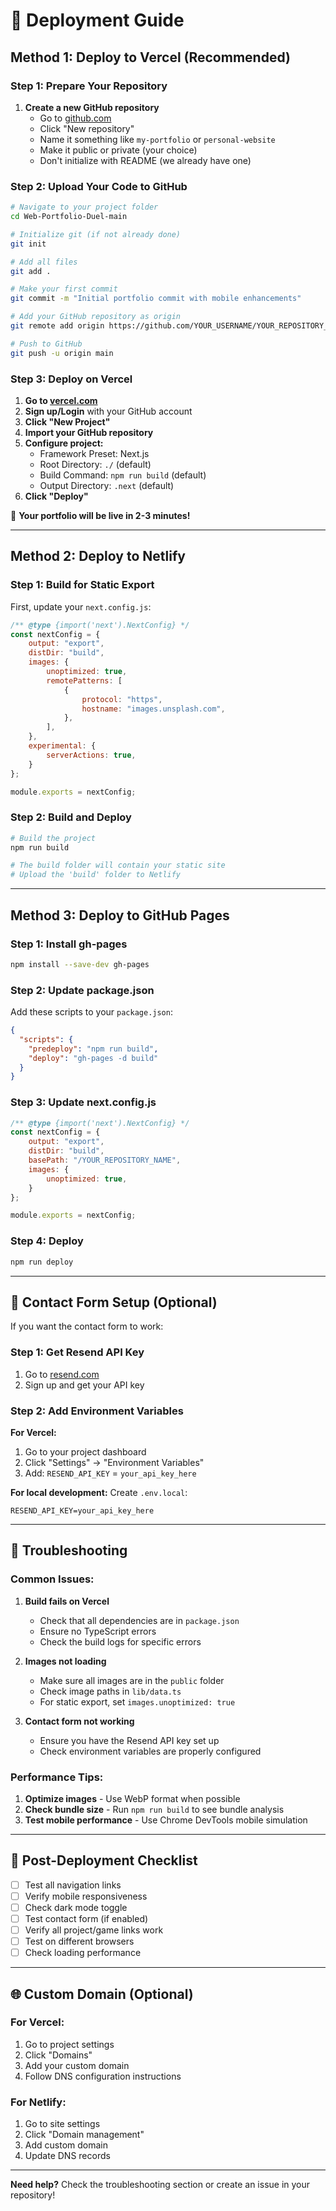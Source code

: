 # 🚀 Deployment Guide

## Method 1: Deploy to Vercel (Recommended)

### Step 1: Prepare Your Repository

1. **Create a new GitHub repository**
   - Go to [github.com](https://github.com)
   - Click "New repository"
   - Name it something like `my-portfolio` or `personal-website`
   - Make it public or private (your choice)
   - Don't initialize with README (we already have one)

### Step 2: Upload Your Code to GitHub

```bash
# Navigate to your project folder
cd Web-Portfolio-Duel-main

# Initialize git (if not already done)
git init

# Add all files
git add .

# Make your first commit
git commit -m "Initial portfolio commit with mobile enhancements"

# Add your GitHub repository as origin
git remote add origin https://github.com/YOUR_USERNAME/YOUR_REPOSITORY_NAME.git

# Push to GitHub
git push -u origin main
```

### Step 3: Deploy on Vercel

1. **Go to [vercel.com](https://vercel.com)**
2. **Sign up/Login** with your GitHub account
3. **Click "New Project"**
4. **Import your GitHub repository**
5. **Configure project:**
   - Framework Preset: Next.js
   - Root Directory: `./` (default)
   - Build Command: `npm run build` (default)
   - Output Directory: `.next` (default)
6. **Click "Deploy"**

🎉 **Your portfolio will be live in 2-3 minutes!**

---

## Method 2: Deploy to Netlify

### Step 1: Build for Static Export

First, update your `next.config.js`:

```javascript
/** @type {import('next').NextConfig} */
const nextConfig = {
    output: "export",
    distDir: "build",
    images: {
        unoptimized: true,
        remotePatterns: [
            {
                protocol: "https",
                hostname: "images.unsplash.com",
            },
        ],
    },
    experimental: {
        serverActions: true,
    }
};

module.exports = nextConfig;
```

### Step 2: Build and Deploy

```bash
# Build the project
npm run build

# The build folder will contain your static site
# Upload the 'build' folder to Netlify
```

---

## Method 3: Deploy to GitHub Pages

### Step 1: Install gh-pages

```bash
npm install --save-dev gh-pages
```

### Step 2: Update package.json

Add these scripts to your `package.json`:

```json
{
  "scripts": {
    "predeploy": "npm run build",
    "deploy": "gh-pages -d build"
  }
}
```

### Step 3: Update next.config.js

```javascript
/** @type {import('next').NextConfig} */
const nextConfig = {
    output: "export",
    distDir: "build",
    basePath: "/YOUR_REPOSITORY_NAME",
    images: {
        unoptimized: true,
    }
};

module.exports = nextConfig;
```

### Step 4: Deploy

```bash
npm run deploy
```

---

## 📧 Contact Form Setup (Optional)

If you want the contact form to work:

### Step 1: Get Resend API Key
1. Go to [resend.com](https://resend.com)
2. Sign up and get your API key

### Step 2: Add Environment Variables

**For Vercel:**
1. Go to your project dashboard
2. Click "Settings" → "Environment Variables"
3. Add: `RESEND_API_KEY` = `your_api_key_here`

**For local development:**
Create `.env.local`:
```env
RESEND_API_KEY=your_api_key_here
```

---

## 🔧 Troubleshooting

### Common Issues:

1. **Build fails on Vercel**
   - Check that all dependencies are in `package.json`
   - Ensure no TypeScript errors
   - Check the build logs for specific errors

2. **Images not loading**
   - Make sure all images are in the `public` folder
   - Check image paths in `lib/data.ts`
   - For static export, set `images.unoptimized: true`

3. **Contact form not working**
   - Ensure you have the Resend API key set up
   - Check environment variables are properly configured

### Performance Tips:

1. **Optimize images** - Use WebP format when possible
2. **Check bundle size** - Run `npm run build` to see bundle analysis
3. **Test mobile performance** - Use Chrome DevTools mobile simulation

---

## 🎯 Post-Deployment Checklist

- [ ] Test all navigation links
- [ ] Verify mobile responsiveness
- [ ] Check dark mode toggle
- [ ] Test contact form (if enabled)
- [ ] Verify all project/game links work
- [ ] Test on different browsers
- [ ] Check loading performance

---

## 🌐 Custom Domain (Optional)

### For Vercel:
1. Go to project settings
2. Click "Domains"
3. Add your custom domain
4. Follow DNS configuration instructions

### For Netlify:
1. Go to site settings
2. Click "Domain management"
3. Add custom domain
4. Update DNS records

---

**Need help?** Check the troubleshooting section or create an issue in your repository!
